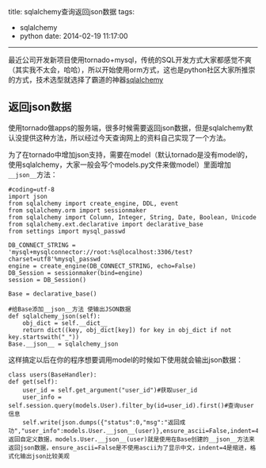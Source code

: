 title: sqlalchemy查询返回json数据
tags:
  - sqlalchemy
  - python
date: 2014-02-19 11:17:00
---

最近公司开发新项目使用tornado+mysql，传统的SQL开发方式大家都感觉不爽（其实我不太会，哈哈），所以开始使用orm方式，这也是python社区大家所推崇的方式，技术选型就选择了霸道的神器[sqlalchemy](http://www.sqlalchemy.org/)

## 返回json数据

使用tornado做apps的服务端，很多时候需要返回json数据，但是sqlalchemy默认没提供这种方法，所以经过今天查询网上的资料自己实现了一个方法。

为了在tornado中增加json支持，需要在model（默认tornado是没有model的，使用sqlalchemy，大家一般会写个models.py文件来做model）里面增加`__json__`方法：


```
#coding=utf-8
import json
from sqlalchemy import create_engine, DDL, event
from sqlalchemy.orm import sessionmaker
from sqlalchemy import Column, Integer, String, Date, Boolean, Unicode
from sqlalchemy.ext.declarative import declarative_base
from settings import mysql_passwd

DB_CONNECT_STRING = 'mysql+mysqlconnector://root:%s@localhost:3306/test?charset=utf8'%mysql_passwd
engine = create_engine(DB_CONNECT_STRING, echo=False)
DB_Session = sessionmaker(bind=engine)
session = DB_Session()

Base = declarative_base()

#给Base添加__json__方法 使输出JSON数据
def sqlalchemy_json(self):
    obj_dict = self.__dict__
    return dict((key, obj_dict[key]) for key in obj_dict if not key.startswith("_"))
Base.__json__ = sqlalchemy_json
```

这样搞定以后在你的程序想要调用model的时候如下使用就会输出json数据：

```
class users(BaseHandler):
def get(self):
    user_id = self.get_argument("user_id")#获取user_id
    user_info = self.session.query(models.User).filter_by(id=user_id).first()#查询user信息
    self.write(json.dumps({"status":0,"msg":"返回成功","user_info":models.User.__json__(user)},ensure_ascii=False,indent=4))#返回自定义数据，models.User.__json__(user)就是使用在Base创建的__json__方法来返回json数据，ensure_ascii=False是不使用ascii为了显示中文，indent=4是缩进，格式化输出json比较美观
```


